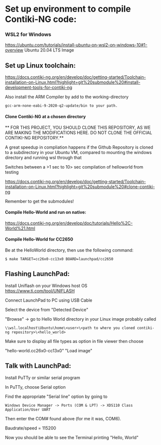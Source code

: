 # Set up environment to compile Contiki-NG code:

### WSL2 for Windows 
https://ubuntu.com/tutorials/install-ubuntu-on-wsl2-on-windows-10#1-overview
Ubuntu 20.04 LTS Image

## Set up Linux toolchain: 
https://docs.contiki-ng.org/en/develop/doc/getting-started/Toolchain-installation-on-Linux.html?highlight=git%20submodule%20#install-development-tools-for-contiki-ng

Also install the ARM Compiler by add to the working-directory
    
    gcc-arm-none-eabi-9-2020-q2-update/bin to your path.

#### Clone Contiki-NG at a chosen directory
** FOR THIS PROJECT, YOU SHOULD CLONE THIS REPOSITORY, AS WE ARE MAKING THE MODIFICATIONS HERE. DO NOT CLONE THE OFFICIAL CONTIKI-NG REPOSITORY.**

A great speedup in compliation happens if the Github Repository is cloned to a subdirectory in your Ubuntu VM, compared to mounting the windows directory and running wsl through that

Switches between a >1 sec to 10> sec compilation of helloworld from testing

https://docs.contiki-ng.org/en/develop/doc/getting-started/Toolchain-installation-on-Linux.html?highlight=git%20submodule%20#clone-contiki-ng

Remember to get the submodules!

#### Compile Hello-World and run on native:
https://docs.contiki-ng.org/en/develop/doc/tutorials/Hello%2C-World%21.html

#### Compile Hello-World for CC2650
Be at the HelloWorld directory, then use the following command:

	$ make TARGET=cc26x0-cc13x0 BOARD=launchpad/cc2650

## Flashing LaunchPad:
Install Uniflash on your Windows host OS 
https://www.ti.com/tool/UNIFLASH

Connect LaunchPad to PC using USB Cable

Select the device from "Detected Device"

"Browse" -> go to Hello World directory in your Linux image probably called 
    
    \\wsl.localhost\Ubuntu\home\<user>\<path to where you cloned contiki-ng repository>\<hello_world> 

Make sure to display all file types as option in file viewer then choose 

"hello-world.cc26x0-cc13x0" "Load image"

## Talk with LaunchPad:

Install PuTTy or similar serial program

In PuTTy, choose Serial option

Find the appropriate "Serial line" option by going to 

    Windows Device Manager -> Ports (COM & LPT) -> XDS110 Class Application/User UART

Then enter the COM# found above (for me it was, COM6).

Baudrate/speed = 115200

Now you should be able to see the Terminal printing "Hello, World"



	
